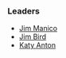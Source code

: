 ### Leaders
* [Jim Manico](mailto://jim.manico@owasp.org)
* [Jim Bird](mailto://jimbird@shaw.ca)
* [Katy Anton](mailto://katy.anto@owasp.org)
